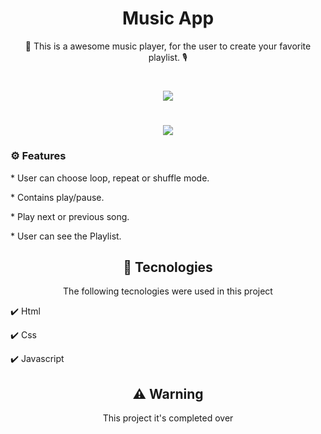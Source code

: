<h1 align="center"> Music App </h1>
<p align="center">🎼 This is a awesome music player, for the user to create your favorite playlist. 🎙️ </p>


<h1 align="center"><img src="https://user-images.githubusercontent.com/82244432/135332618-5713a86b-954a-4a58-b149-1d42db9d8896.gif"/></h1>
<h1 align="center"><img src="https://user-images.githubusercontent.com/82244432/135332852-eb71af2a-5c42-404b-a7c5-79d929e4e66a.gif"/></h1>

<h3>⚙️ Features </h3>
<p>* User can choose loop, repeat or shuffle mode.</p>
<p>* Contains play/pause.</p>
<p>* Play next or previous song.</p>
<p>* User can see the Playlist.</p>

<h2 align="center">🚀 Tecnologies </h2>
<p align="center">The following tecnologies were used in this project</p>
<p>✔️ Html</p>
<p>✔️ Css</p>
<p>✔️ Javascript</p>

<h2 align="center">⚠️ Warning </h2>
<p align="center">This project it's completed over</p>
